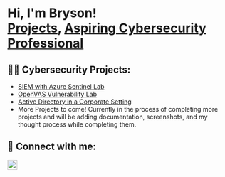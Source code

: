 <h1>Hi, I'm Bryson!<br/><a href="https://github.com/RIWORZA">Projects</a>, <a href="https://www.linkedin.com/in/bryson-garcia-0478b114b/">Aspiring Cybersecurity Professional</a></h1>

<h2>👨‍💻 Cybersecurity Projects:</h2>

- [SIEM with Azure Sentinel Lab](https://github.com/RIWORZA/AzureSentinelSIEM)<br/>
- [OpenVAS Vulnerability Lab](https://github.com/RIWORZA/OpenVAS-Vulnerability-Scan-Lab)<br/>
- [Active Directory in a Corporate Setting](https://github.com/RIWORZA/ActiveDirectoryCorporateSetting)
- More Projects to come!
  Currently in the process of completing more projects and will be adding documentation, screenshots, and my thought process while completing them.

<h2> 🤳 Connect with me:</h2>

[<img align="left" alt="BrysonGarcia | LinkedIn" width="22px" src="https://cdn.jsdelivr.net/npm/simple-icons@v3/icons/linkedin.svg" />][linkedin]


[linkedin]: https://www.linkedin.com/in/bryson-garcia-0478b114b/

<!--
**joshmadakor1/joshmadakor1** is a ✨ _special_ ✨ repository because its `README.md` (this file) appears on your GitHub profile.

Here are some ideas to get you started:

- 🔭 I’m currently working on ...
- 🌱 I’m currently learning ...
- 👯 I’m looking to collaborate on ...
- 🤔 I’m looking for help with ...
- 💬 Ask me about ...
- 📫 How to reach me: ...
- 😄 Pronouns: ...
- ⚡ Fun fact: ...
-->
